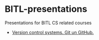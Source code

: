 # BITL-presentations
Presentations for BITL CS related courses

- [Version control systems. Git un GitHub.](https://gitpitch.com/GundegaDekena/BITL-presentations?p=topics/git)